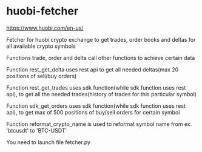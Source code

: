 # huobi-fetcher
https://www.huobi.com/en-us/

Fetcher for huobi crypto exchange to get trades, order books and deltas for all available crypto symbols

Functions trade, order and delta call other functions to achieve certain data

Function rest_get_delta uses rest api to get all needed deltas(max 20 positions of sell/buy orders)

Function rest_get_trades uses sdk function(while sdk function uses rest api), to get all the needed trades(history of trades for this particular symbol)

Function sdk_get_orders uses sdk function(while sdk function uses rest api), to get max of 500 positions of buy/sell orders for certain symbol

Function reformat_crypto_name is used to reformat symbol name from ex. 'btcusdt' to 'BTC-USDT'

You need to launch file fetcher.py
